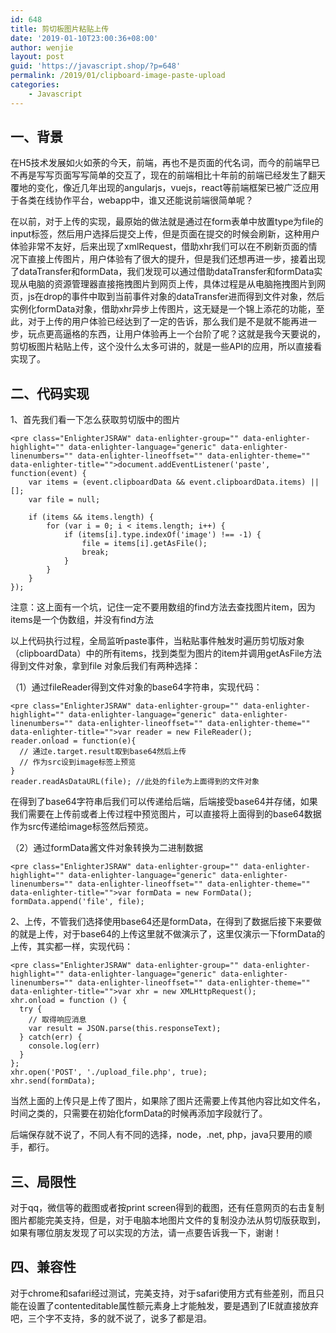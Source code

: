 ```yaml
---
id: 648
title: 剪切板图片粘贴上传
date: '2019-01-10T23:00:36+08:00'
author: wenjie
layout: post
guid: 'https://javascript.shop/?p=648'
permalink: /2019/01/clipboard-image-paste-upload
categories:
    - Javascript
---
```


## 一、背景

在H5技术发展如火如荼的今天，前端，再也不是页面的代名词，而今的前端早已不再是写写页面写写简单的交互了，现在的前端相比十年前的前端已经发生了翻天覆地的变化，像近几年出现的angularjs，vuejs，react等前端框架已被广泛应用于各类在线协作平台，webapp中，谁又还能说前端很简单呢？

在以前，对于上传的实现，最原始的做法就是通过在form表单中放置type为file的input标签，然后用户选择后提交上传，但是页面在提交的时候会刷新，这种用户体验非常不友好，后来出现了xmlRequest，借助xhr我们可以在不刷新页面的情况下直接上传图片，用户体验有了很大的提升，但是我们还想再进一步，接着出现了dataTransfer和formData，我们发现可以通过借助dataTransfer和formData实现从电脑的资源管理器直接拖拽图片到网页上传，具体过程是从电脑拖拽图片到网页，js在drop的事件中取到当前事件对象的dataTransfer进而得到文件对象，然后实例化formData对象，借助xhr异步上传图片，这无疑是一个锦上添花的功能，至此，对于上传的用户体验已经达到了一定的告诉，那么我们是不是就不能再进一步，玩点更高逼格的东西，让用户体验再上一个台阶了呢？这就是我今天要说的，剪切板图片粘贴上传，这个没什么太多可讲的，就是一些API的应用，所以直接看实现了。

## 二、代码实现

1、首先我们看一下怎么获取剪切版中的图片

```
<pre class="EnlighterJSRAW" data-enlighter-group="" data-enlighter-highlight="" data-enlighter-language="generic" data-enlighter-linenumbers="" data-enlighter-lineoffset="" data-enlighter-theme="" data-enlighter-title="">document.addEventListener('paste', function(event) {
    var items = (event.clipboardData && event.clipboardData.items) || [];
    var file = null;
 
    if (items && items.length) {
        for (var i = 0; i < items.length; i++) {
            if (items[i].type.indexOf('image') !== -1) {
                file = items[i].getAsFile();
                break;
            }
        }
    }
});
```

注意：这上面有一个坑，记住一定不要用数组的find方法去查找图片item，因为items是一个伪数组，并没有find方法

以上代码执行过程，全局监听paste事件，当粘贴事件触发时遍历剪切版对象（clipboardData）中的所有items，找到类型为图片的item并调用getAsFile方法得到文件对象，拿到file 对象后我们有两种选择：

（1）通过fileReader得到文件对象的base64字符串，实现代码：

```
<pre class="EnlighterJSRAW" data-enlighter-group="" data-enlighter-highlight="" data-enlighter-language="generic" data-enlighter-linenumbers="" data-enlighter-lineoffset="" data-enlighter-theme="" data-enlighter-title="">var reader = new FileReader();
reader.onload = function(e){
  // 通过e.target.result取到base64然后上传
  // 作为src设到image标签上预览
}
reader.readAsDataURL(file); //此处的file为上面得到的文件对象
```

在得到了base64字符串后我们可以传递给后端，后端接受base64并存储，如果我们需要在上传前或者上传过程中预览图片，可以直接将上面得到的base64数据作为src传递给image标签然后预览。

（2）通过formData酱文件对象转换为二进制数据

```
<pre class="EnlighterJSRAW" data-enlighter-group="" data-enlighter-highlight="" data-enlighter-language="generic" data-enlighter-linenumbers="" data-enlighter-lineoffset="" data-enlighter-theme="" data-enlighter-title="">var formData = new FormData();
formData.append('file', file);
```

2、上传，不管我们选择使用base64还是formData，在得到了数据后接下来要做的就是上传，对于base64的上传这里就不做演示了，这里仅演示一下formData的上传，其实都一样，实现代码：

```
<pre class="EnlighterJSRAW" data-enlighter-group="" data-enlighter-highlight="" data-enlighter-language="generic" data-enlighter-linenumbers="" data-enlighter-lineoffset="" data-enlighter-theme="" data-enlighter-title="">var xhr = new XMLHttpRequest();
xhr.onload = function () {
  try {
    // 取得响应消息
    var result = JSON.parse(this.responseText);
  } catch(err) {
    console.log(err)
  }
};
xhr.open('POST', './upload_file.php', true);
xhr.send(formData);
```

当然上面的上传只是上传了图片，如果除了图片还需要上传其他内容比如文件名，时间之类的，只需要在初始化formData的时候再添加字段就行了。

后端保存就不说了，不同人有不同的选择，node，.net, php，java只要用的顺手，都行。

## 三、局限性

对于qq，微信等的截图或者按print screen得到的截图，还有任意网页的右击复制图片都能完美支持，但是，对于电脑本地图片文件的复制没办法从剪切版获取到，如果有哪位朋友发现了可以实现的方法，请一点要告诉我一下，谢谢！

## 四、兼容性

对于chrome和safari经过测试，完美支持，对于safari使用方式有些差别，而且只能在设置了contenteditable属性额元素身上才能触发，要是遇到了IE就直接放弃吧，三个字不支持，多的就不说了，说多了都是泪。
